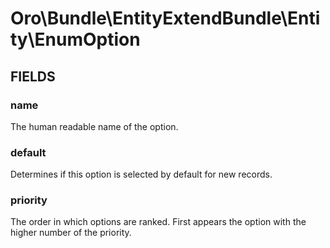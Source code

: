 # Oro\Bundle\EntityExtendBundle\Entity\EnumOption

## FIELDS

### name

The human readable name of the option.

### default

Determines if this option is selected by default for new records.

### priority

The order in which options are ranked. First appears the option with the higher number of the priority.
